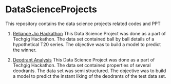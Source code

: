 # DataScienceProjects
This repository contains the data science projects related codes and PPT

1. <a href="Jio_Hackathon">Reliance Jio Hackathon</a>
This Data Science Project was done as a part of Techgig Hackathon. The data set contained ball by ball details of a hypothetical T20 series. The objective was to build a model to predict the winner.

2. <a href="Deodrant_Analysis">Deodrant Analysis</a>
This Data Science Project was done as a part of Techgig Hackathon. The data set contained properties of several deodrants. The data set was semi structured. The objective was to build a model to predict the instant liking of the deodrants of the test data set.

